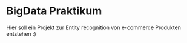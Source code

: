 # BigData Praktikum

Hier soll ein Projekt zur Entity recognition von e-commerce Produkten entstehen :)
